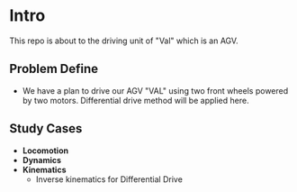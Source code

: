# Intro
This repo is about to the driving unit of "Val" which is an AGV.

## Problem Define
* We have a plan to drive our AGV "VAL" using two front wheels powered by two motors. Differential drive method will be applied here.

## Study Cases
* **Locomotion**
* **Dynamics**
* **Kinematics**
  * Inverse kinematics for Differential Drive
  
